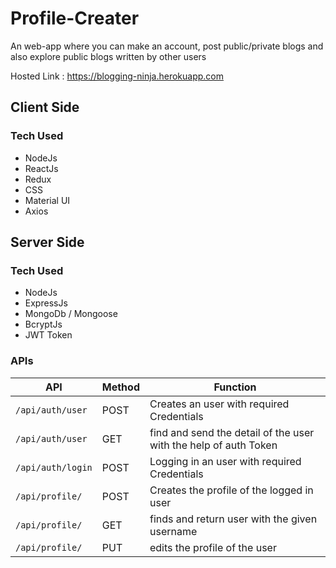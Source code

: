 # Profile-Creater

An web-app where you can make an account, post public/private blogs and also explore public blogs written by other users

Hosted Link : https://blogging-ninja.herokuapp.com

## Client Side

### Tech Used

- NodeJs
- ReactJs
- Redux
- CSS
- Material UI
- Axios

## Server Side

### Tech Used

- NodeJs
- ExpressJs
- MongoDb / Mongoose
- BcryptJs
- JWT Token

### APIs

| API | Method | Function |
| ----------- | ----------- | ----------- |
| `/api/auth/user` | POST |  Creates an user with required Credentials|
| `/api/auth/user` | GET |  find and send the detail of the user with the help of auth Token|
| `/api/auth/login` | POST |  Logging in an user with required Credentials|
| `/api/profile/` | POST | Creates the profile of the logged in user|
| `/api/profile/` | GET | finds and return user with the given username|
| `/api/profile/` | PUT | edits the profile of the user| 
